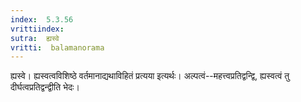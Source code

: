 ```yaml
---
index:  5.3.56
vrittiindex: 
sutra:  ह्यस्वे
vritti:  balamanorama 
---
```


ह्यस्वे। ह्यस्वत्वविशिष्ठे वर्तमानाद्यथाविहितं प्रत्यया इत्यर्थः। अल्पत्वं--महत्त्वप्रतिद्वन्द्वि, ह्यस्वत्वं तु दीर्घत्वप्रतिद्वन्द्वीति भेदः। 

